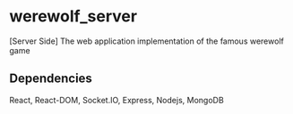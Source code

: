# werewolf_server
[Server Side] The web application implementation of the famous werewolf game

## Dependencies
React, React-DOM, Socket.IO, Express, Nodejs, MongoDB
